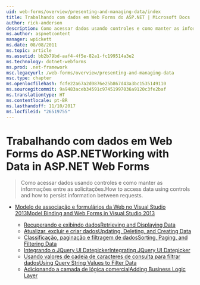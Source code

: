 ```yaml
---
uid: web-forms/overview/presenting-and-managing-data/index
title: Trabalhando com dados em Web Forms do ASP.NET | Microsoft Docs
author: rick-anderson
description: Como acessar dados usando controles e como manter as informações entre as solicitações.
ms.author: aspnetcontent
manager: wpickett
ms.date: 08/08/2011
ms.topic: article
ms.assetid: bb2b79bd-aaf4-4f5e-82a1-fc199514a3e2
ms.technology: dotnet-webforms
ms.prod: .net-framework
msc.legacyurl: /web-forms/overview/presenting-and-managing-data
msc.type: chapter
ms.openlocfilehash: fcfe22a67a2d0876e25b867d43a3bc1535149110
ms.sourcegitcommit: 9a9483aceb34591c97451997036a9120c3fe2baf
ms.translationtype: HT
ms.contentlocale: pt-BR
ms.lasthandoff: 11/10/2017
ms.locfileid: "26519755"
---
```

<a name="working-with-data-in-aspnet-web-forms"></a><span data-ttu-id="6822d-103">Trabalhando com dados em Web Forms do ASP.NET</span><span class="sxs-lookup"><span data-stu-id="6822d-103">Working with Data in ASP.NET Web Forms</span></span>
====================
> <span data-ttu-id="6822d-104">Como acessar dados usando controles e como manter as informações entre as solicitações.</span><span class="sxs-lookup"><span data-stu-id="6822d-104">How to access data using controls and how to persist information between requests.</span></span>


- [<span data-ttu-id="6822d-105">Modelo de associação e formulários da Web no Visual Studio 2013</span><span class="sxs-lookup"><span data-stu-id="6822d-105">Model Binding and Web Forms in Visual Studio 2013</span></span>](model-binding/index.md)

    - [<span data-ttu-id="6822d-106">Recuperando e exibindo dados</span><span class="sxs-lookup"><span data-stu-id="6822d-106">Retrieving and Displaying Data</span></span>](model-binding/retrieving-data.md)
    - [<span data-ttu-id="6822d-107">Atualizar, excluir e criar dados</span><span class="sxs-lookup"><span data-stu-id="6822d-107">Updating, Deleting, and Creating Data</span></span>](model-binding/updating-deleting-and-creating-data.md)
    - [<span data-ttu-id="6822d-108">Classificação, paginação e filtragem de dados</span><span class="sxs-lookup"><span data-stu-id="6822d-108">Sorting, Paging, and Filtering Data</span></span>](model-binding/sorting-paging-and-filtering-data.md)
    - [<span data-ttu-id="6822d-109">Integrando o JQuery UI Datepicker</span><span class="sxs-lookup"><span data-stu-id="6822d-109">Integrating JQuery UI Datepicker</span></span>](model-binding/integrating-jquery-ui.md)
    - [<span data-ttu-id="6822d-110">Usando valores de cadeia de caracteres de consulta para filtrar dados</span><span class="sxs-lookup"><span data-stu-id="6822d-110">Using Query String Values to Filter Data</span></span>](model-binding/using-query-string-values-to-retrieve-data.md)
    - [<span data-ttu-id="6822d-111">Adicionando a camada de lógica comercial</span><span class="sxs-lookup"><span data-stu-id="6822d-111">Adding Business Logic Layer</span></span>](model-binding/adding-business-logic-layer.md)
